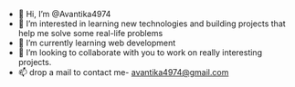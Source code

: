 - 👋 Hi, I’m @Avantika4974
- 👀 I’m interested in learning new technologies and building projects that help me solve some real-life problems
- 🌱 I’m currently learning web development
- 💞️ I’m looking to collaborate with you to work on really interesting projects.
- 📫 drop a mail to contact me- avantika4974@gmail.com

<!---
Avantika4974/Avantika4974 is a ✨ special ✨ repository because its `README.md` (this file) appears on your GitHub profile.
You can click the Preview link to take a look at your changes.
--->
